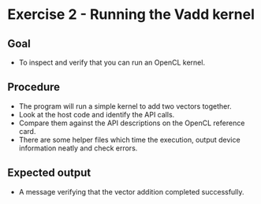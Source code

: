 Exercise 2 - Running the Vadd kernel
====================================

Goal
----
* To inspect and verify that you can run an OpenCL kernel.

Procedure
---------
* The program will run a simple kernel to add two vectors together.
* Look at the host code and identify the API calls.
* Compare them against the API descriptions on the OpenCL reference card.
* There are some helper files which time the execution, output device information neatly and check errors.

Expected output
---------------
* A message verifying that the vector addition completed successfully.
